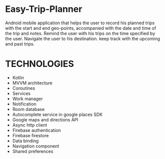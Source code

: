 # Easy-Trip-Planner
Android mobile application that helps the user to record his planned trips with the start and end geo-points, accompanied with the date and time of the trip and notes. 
Remind the user with his trips on the time specified by the user. Navigate the user to his destination. keep track with the upcoming and past trips.
# TECHNOLOGIES
- Kotlin
- MVVM architecture 
- Coroutines 
- Services 
- Work manager 
- Notification
- Room database 
- Autocomplete service in google places SDK 
- Google maps and directions API
- Async http client 
- Firebase authentication 
- Firebase firestore 
- Data binding 
- Navigation component 
- Shared preferences
